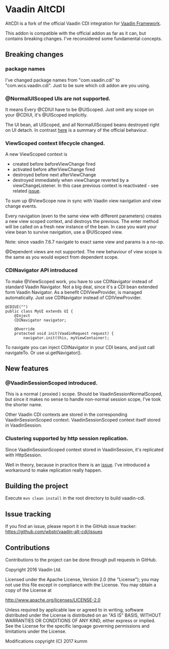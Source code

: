 Vaadin AltCDI
===============

AltCDI is a fork of the official Vaadin CDI integration for
[Vaadin Framework](https://github.com/vaadin/framework).

This addon is compatible with the official addon as far as it can, but contains breaking changes.
I've reconsidered some fundamental concepts.

Breaking changes
---

### package names
I've changed package names from "com.vaadin.cdi" to "com.wcs.vaadin.cdi".
Just to be sure which cdi addon are you using.

### @NormalUIScoped UIs are not supported.
It means Every @CDIUI have to be @UIScoped.
Just omit any scope on your @CDIUI, it's @UIScoped implicitly.

The UI bean, all UIScoped, and all NormalUIScoped beans destroyed right
on UI detach.
In contrast [here](https://github.com/vaadin/cdi/issues/191) is a
summary of the official behaviour.

### ViewScoped context lifecycle changed.
A new ViewScoped context is
- created before beforeViewChange fired
- activated before afterViewChange fired
- destroyed before next afterViewChange
- destroyed immediately when viewChange reverted by a viewChangeListener.
In this case previous context is reactivated - see related
[issue](https://github.com/vaadin/cdi/issues/190).

To sum up @ViewScope now in sync with Vaadin view navigation and
view change events.

Every navigation (even to the same view with different parameters) creates a new view scoped
context, and destroys the previous. The enter method will be called on
a fresh new instance of the bean.
In case you want your view bean to survive navigation, use a
@UIScoped view.

Note: since vaadin 7.6.7 navigate to exact same view and params is a no-op.


@Dependent views are not supported.
The new behaviour of view scope is the same as you would expect from
dependent scope.

### CDINavigator API introduced
To make @ViewScoped work, you have to use CDINavigator instead of
standard Vaadin Navigator. Not a big deal, since it's a CDI bean
extended form Vaadin Navigator.
As a benefit CDIViewProvider, is managed automatically. Just use CDINavigator instead of CDIViewProvider.

```
@CDIUI("")
public class MyUI extends UI {
    @Inject
    CDINavigator navigator;

    @Override
    protected void init(VaadinRequest request) {
        navigator.init(this, myViewContainer);

```
To navigate you can inject CDINavigator in your CDI beans, and just
call navigateTo.
Or use ui.getNavigator().

New features
----

### @VaadinSessionScoped introduced.
This is a normal ( proxied ) scope.
Should be VaadinSessionNormalScoped, but since it makes no sense to
handle non-normal session scope, I've took the shorter name.

Other Vaadin CDI contexts are stored in the corresponding
VaadinSessionScoped context. VaadinSessionScoped context itself stored
in VaadinSession.

### Clustering supported by http session replication.
Since VaadinSessionScoped context stored in VaadinSession,
it's replicated with HttpSession.

Well in theory, because in practice there is an
[issue](https://github.com/vaadin/framework/issues/7535).
I've introduced a workaround to make replication really happen.


Building the project
----
Execute `mvn clean install` in the root directory to build vaadin-cdi.

Issue tracking
----
If you find an issue, please report it in the GitHub issue tracker: https://github.com/wbstr/vaadin-alt-cdi/issues

Contributions
----
Contributions to the project can be done through pull requests in GitHub.


Copyright 2016 Vaadin Ltd.

Licensed under the Apache License, Version 2.0 (the "License"); you may not
use this file except in compliance with the License. You may obtain a copy of
the License at

http://www.apache.org/licenses/LICENSE-2.0

Unless required by applicable law or agreed to in writing, software
distributed under the License is distributed on an "AS IS" BASIS, WITHOUT
WARRANTIES OR CONDITIONS OF ANY KIND, either express or implied. See the
License for the specific language governing permissions and limitations under
the License.

Modifications copyright (C) 2017 kumm